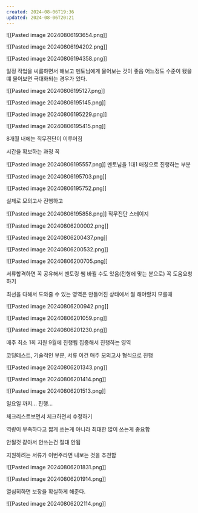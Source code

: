 ```yaml
---
created: 2024-08-06T19:36
updated: 2024-08-06T20:21
---
```

![[Pasted image 20240806193654.png]]

![[Pasted image 20240806194202.png]]

![[Pasted image 20240806194358.png]]

일정 작업을 씨름하면서 해보고 멘토님에게 물어보는 것이 좋음
어느정도 수준이 됐을 떄 물어보면 극대화되는 경우가 있다.

![[Pasted image 20240806195127.png]]

![[Pasted image 20240806195145.png]]

![[Pasted image 20240806195229.png]]

![[Pasted image 20240806195415.png]]

8개월 내에는 직무진단이 이루어짐

시간을 확보하는 과정 꼭

![[Pasted image 20240806195557.png]]
멘토님을 1대1 매칭으로 진행하는 부분

![[Pasted image 20240806195703.png]]

![[Pasted image 20240806195752.png]]

실제로 모의고사 진행하고

![[Pasted image 20240806195858.png]]
직무진단 스테이지

![[Pasted image 20240806200002.png]]

![[Pasted image 20240806200437.png]]

![[Pasted image 20240806200532.png]]

![[Pasted image 20240806200705.png]]

서류합격하면 꼭 공유해서 멘토링 쌤 바뀔 수도 있음(전형에 맞는 분으로) 꼭 도움요청하기

최선을 다해서 도와줄 수 있는 영역은 만들어진 상태에서 뭘 해야할지 모를때

![[Pasted image 20240806200942.png]]

![[Pasted image 20240806201059.png]]

![[Pasted image 20240806201230.png]]

매주 최소 1회 지원
9월에 진행됨 집중해서 진행하는 영역

코딩테스트, 기술적인 부분, 서류 이건 매주 모의고사 형식으로 진행

![[Pasted image 20240806201343.png]]

![[Pasted image 20240806201414.png]]

![[Pasted image 20240806201513.png]]

일요일 까지... 진행...

체크리스트보면서 체크하면서 수정하기


역량이 부족하다고 짧게 쓰는게 아니라 최대한 많이 쓰는게 중요함

안될것 같아서 안쓰는건 절대 안됨


지원하려는 서류가 이번주라면 내보는 것을 추천함

![[Pasted image 20240806201831.png]]

![[Pasted image 20240806201914.png]]


열심히하면 보장을 확실하게 해준다. 

![[Pasted image 20240806202114.png]]


